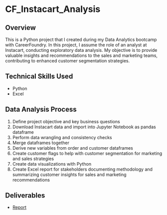 # CF_Instacart_Analysis

## Overview

This is a Python project that I created during my Data Analytics bootcamp with CareerFoundry. In this project, I assume the role of an analyst at Instacart, conducting exploratory data analysis. My objective is to provide valuable insights and recommendations to the sales and marketing teams, contributing to enhanced customer segmentation strategies.

## Technical Skills Used
- Python
- Excel

## Data Analysis Process
1. Define project objective and key business questions
2. Download Instacart data and import into Jupyter Notebook as pandas dataframe
3. Perform data wrangling and consistency checks
4. Merge dataframes together
5. Derive new variables from order and customer dataframes
6. Create customer flags to help with customer segmentation for marketing and sales strategies
7. Create data visualizations with Python
8. Create Excel report for stakeholders documenting methodology and summarizing customer insights for sales and marketing recommendations

## Deliverables
- [Report](https://github.com/JarrettPugh/CF_Instacart_Analysis/blob/19bb31fae5a9c7c02c68c45be8e8d59f819d573d/Instacart%20Report.xlsx)

